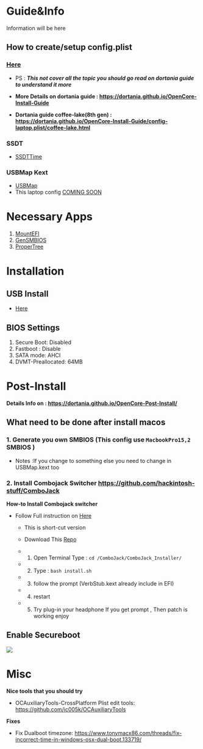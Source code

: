 # Guide&Info
Information will be here
## How to create/setup config.plist
### **[Here](ConfigExplain.md)**

- PS : ***This not cover all the topic you should go read on dortania guide to understand it more***
 - **More Details on dortania guide : https://dortania.github.io/OpenCore-Install-Guide**

 - **Dortania guide coffee-lake(8th gen) : https://dortania.github.io/OpenCore-Install-Guide/config-laptop.plist/coffee-lake.html**

### SSDT
- [SSDTTime](https://github.com/corpnewt/SSDTTime)
### USBMap Kext
- [USBMap](https://github.com/corpnewt/USBMap)
- This laptop config [COMING SOON](USBMapExplain.md)

# Necessary Apps
1. [MountEFI](https://github.com/corpnewt/MountEFI)
2. [GenSMBIOS](https://github.com/corpnewt/GenSMBIOS)
3. [ProperTree](https://github.com/corpnewt/ProperTree)

# Installation
## USB Install
- [Here](https://dortania.github.io/OpenCore-Install-Guide/installer-guide/)

## BIOS Settings
1. Secure Boot: Disabled
2. Fastboot : Disable
2. SATA mode: AHCI
3. DVMT-Preallocated: 64MB

# Post-Install
**Details Info on : https://dortania.github.io/OpenCore-Post-Install/**

## What need to be done after install macos
### 1. Generate you own SMBIOS (This config use `MacbookPro15,2` SMBIOS ) 
- Notes :If you change to something else you need to change in USBMap.kext too

### 2. Install Combojack Switcher https://github.com/hackintosh-stuff/ComboJack
**How-to Install Combojack switcher**
- Follow Full instruction on [Here](https://github.com/hackintosh-stuff/ComboJack)

  - This is short-cut version

  - Download This [Repo](https://github.com/hackintosh-stuff/ComboJack)

  - 1. Open Terminal Type : ```cd /ComboJack/ComboJack_Installer/```

  - 2. Type : ```bash install.sh ```

  - 3. follow the prompt (VerbStub.kext already include in EFI)
  
  - 4. restart

  - 5. Try plug-in your headphone If you get prompt , Then patch is working enjoy

## Enable Secureboot
<p align="left">
    <a href="https://github.com/pnapt/ASUS-FX504GD-Opencore/blob/main/OpenCore/Doc/Sign-Command.md">
        <img src="https://img.shields.io/badge/How%20to-SecureBoot-red" /></a>

 # Misc

 **Nice tools that you should try**
- OCAuxiliaryTools-CrossPlatform Plist edit tools: https://github.com/ic005k/OCAuxiliaryTools

**Fixes**
- Fix Dualboot timezone: https://www.tonymacx86.com/threads/fix-incorrect-time-in-windows-osx-dual-boot.133719/

